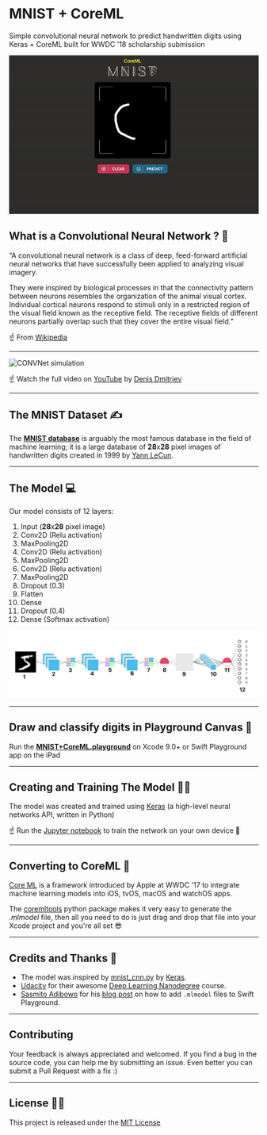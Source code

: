 # MNIST + CoreML
Simple convolutional neural network to predict handwritten digits using Keras + CoreML built for WWDC '18 scholarship submission

![MNIST + CoreML](Assets/Demo.gif)


## What is a Convolutional Neural Network ? 🤔

“A convolutional neural network is a class of deep, feed-forward artificial neural networks that have successfully been applied to analyzing visual imagery.

They were inspired by biological processes in that the connectivity pattern between neurons resembles the organization of the animal visual cortex. Individual cortical neurons respond to stimuli only in a restricted region of the visual field known as the receptive field. The receptive fields of different neurons partially overlap such that they cover the entire visual field.”

☝️ From [Wikipedia](https://en.wikipedia.org/wiki/Convolutional_neural_network)

---

![CONVNet simulation](Assets/Visualization.gif)

☝️ Watch the full video on [YouTube](https://www.youtube.com/watch?v=3JQ3hYko51Y) by [Denis Dmitriev](https://www.youtube.com/channel/UC8m-a4A0jk2bkesfPdz1z_A)

---

## The MNIST Dataset ✍️

The [**MNIST database**](https://en.wikipedia.org/wiki/MNIST_database) is arguably the most famous database in the field of machine learning; it is a large database of **28**x**28** pixel images of handwritten digits created in 1999 by [Yann LeCun](http://yann.lecun.com/).

---

## The Model 💻

Our model consists of 12 layers:

1. Input (**28**x**28** pixel image)
2. Conv2D (Relu activation)
3. MaxPooling2D
4. Conv2D (Relu activation)
5. MaxPooling2D
6. Conv2D (Relu activation)
7. MaxPooling2D
8. Dropout (0.3)
9. Flatten
10. Dense
11. Dropout (0.4)
12. Dense (Softmax activation)

![COVNet Model Visualization](Assets/Model.png)

---

## Draw and classify digits in Playground Canvas 🎨

Run the [**MNIST+CoreML.playground**](https://github.com/omaralbeik/wwdc18/tree/master/MNIST%2BCoreML.playground) on Xcode 9.0+ or Swift Playground app on the iPad

---

## Creating and Training The Model 👩‍🏫

The model was created and trained using [Keras](https://keras.io/) (a high-level neural networks API, written in Python)

☝️ Run the [Jupyter notebook](https://github.com/omaralbeik/wwdc18/blob/master/Jupyter/mnist-covnet.ipynb) to train the network on your own device 💯

---

## Converting to CoreML 🧙‍

[Core ML](https://developer.apple.com/documentation/coreml) is a framework introduced by Apple at WWDC '17 to integrate machine learning models into iOS, tvOS, macOS and watchOS apps.

The [coremltools](https://github.com/apple/coremltools) python package makes it very easy to generate the *.mlmodel* file, then all you need to do is just drag and drop that file into your Xcode project and you're all set 😎

---

## Credits and Thanks 🙏

- The model was inspired by [mnist_cnn.py](https://github.com/keras-team/keras/blob/master/examples/mnist_cnn.py) by [Keras](https://github.com/keras-team/keras).
- [Udacity](https://www.udacity.com) for their awesome [Deep Learning Nanodegree](https://www.udacity.com/course/deep-learning-nanodegree--nd101) course.
- [Sasmito Adibowo](https://github.com/adib) for his [blog post](https://cutecoder.org/programming/core-ml-swift-playgrounds/) on how to add `.mlmodel` files to Swift Playground.

---

## Contributing
Your feedback is always appreciated and welcomed. If you find a bug in the source code, you can help me by submitting an issue. Even better you can submit a Pull Request with a fix :)

---

## License 👨‍⚖️

This project is released under the [MIT License](LICENSE)

